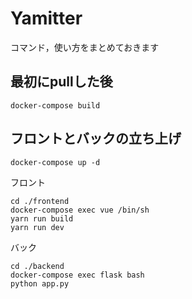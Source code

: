 # Yamitter
コマンド，使い方をまとめておきます

## 最初にpullした後
`docker-compose build`

## フロントとバックの立ち上げ
```
docker-compose up -d
```
フロント
```
cd ./frontend
docker-compose exec vue /bin/sh
yarn run build
yarn run dev
```
バック
```
cd ./backend
docker-compose exec flask bash
python app.py
```
